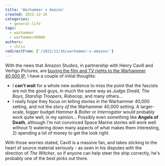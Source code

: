 ```yaml
---
title: 'Warhammer x Amazon'
created: 2022-12-16
categories:
  - general-life
tags:
  - warhammer
  - warhammer40000
authors:
  - chris
redirectFrom: ['/2022/12/16/warhammer-x-amazon/']
---
```


With the news that Amazon Studios, in partnership with Henry Cavill and Vertigo Pictures, are [buying the film and TV rights to the Warhammer 40,000 IP](https://www.warhammer-community.com/2022/12/16/warhammer-starring-henry-cavill/), I have a couple of initial thoughts:

- I **can't wait** for a whole new audience to miss the point that the fascists are not the good guys, in much the same way as _Judge Dredd_, _The Boys_, _Starship Troopers_, _Robocop_, and many others…
- I really hope they focus on telling stories _in_ the Warhammer 40,000 setting, and not the story _of_ the Warhammer 40,000 setting. A larger-scale, bigger budget _Hammer & Bolter_ or _Interrogator_ would probably work quite well, in my opinion… Possibly even something like **Angels of Death**, although I'm not convinced Space Marine stories will work well without 1) watering down many aspects of what makes them interesting, 2) spending a lot of money to get the look right.

With those worries stated, Cavill is a massive fan, and takes sticking to the heart of source material seriously - as seen in his disputes with the direction of _The Witcher_, so if anyone can help steer the ship correctly, he's probably one of the best picks out there.

